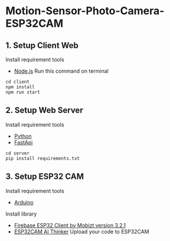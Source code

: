 # Motion-Sensor-Photo-Camera-ESP32CAM
## 1. Setup Client Web
Install requirement tools
- [Node.js](https://nodejs.org/en/)
Run this command on terminal
```
cd client
npm install
npm run start
```

## 2. Setup Web Server
Install requirement tools
- [Python](https://www.python.org/)
- [FastApi](https://fastapi.tiangolo.com/)
```
cd server
pip install requirements.txt
``` 

## 3. Setup ESP32 CAM
Install requirement tools
- [Arduino](https://www.arduino.cc/)

Install library
- [Firebase ESP32 Client by Mobizt version 3.2.1](https://github.com/mobizt/Firebase-ESP32)
- [ESP32CAM AI Thinker](https://randomnerdtutorials.com/installing-the-esp32-board-in-arduino-ide-windows-instructions/)
Upload your code to ESP32CAM 
